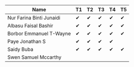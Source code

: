 |Name                              |T1  |T2  |T3  |T4  |T5  |
|----------------------------------|----|----|----|----|----|
|Nur Farina Binti Junaidi          | ✔ | ✔ | ✔ | ✔ | ✔ |
|Albasu Faisal Bashir              | ✔ | ✔ | ✔ | ✔ | ✔ |
|Borbor Emmanuel T-Wayne           | ✔ | ✔ | ✔ | ✔ | ✔ |
|Paye Jonathan S                   | ✔ | ✔ | ✔ | ✔ |    |
|Saidy Buba                        | ✔ |  ✔ | ✔ | ✔ | ✔ |
|Swen Samuel Mccarthy              |    |    |    |    |    |
